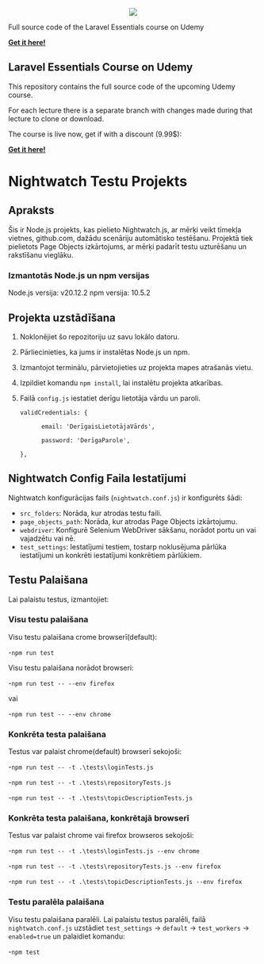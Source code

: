 <p align="center"><img src="https://laravel.com/assets/img/components/logo-laravel.svg"></p>

Full source code of the Laravel Essentials course on Udemy

**[Get it here!](https://www.udemy.com/laravel-beginner-fundamentals/?couponCode=SOURCE_CODE)**

## Laravel Essentials Course on Udemy

This repository contains the full source code of the upcoming Udemy course.

For each lecture there is a separate branch with changes made during that lecture to clone or download.

The course is live now, get if with a discount (9.99\$):

**[Get it here!](https://www.udemy.com/laravel-beginner-fundamentals/?couponCode=SOURCE_CODE)**



# Nightwatch Testu Projekts

## Apraksts
Šis ir Node.js projekts, kas pielieto Nightwatch.js, ar mērķi veikt tīmekļa vietnes, github.com, dažādu scenāriju automātisko testēšanu. Projektā tiek pielietots Page Objects izkārtojums, ar mērķi padarīt testu uzturēšanu un rakstīšanu vieglāku.

### Izmantotās Node.js un npm versijas
Node.js versija: v20.12.2
npm versija: 10.5.2

## Projekta uzstādīšana
1. Noklonējiet šo repozitoriju uz savu lokālo datoru.
2. Pārliecinieties, ka jums ir instalētas Node.js un npm.
3. Izmantojot terminālu, pārvietojieties uz projekta mapes atrašanās vietu.
4. Izpildiet komandu `npm install`, lai instalētu projekta atkarības.
5. Failā `config.js` iestatiet derīgu lietotāja vārdu un paroli.
   
    ```
    validCredentials: {
   
          email: 'DerīgaisLietotājaVārds',
   
          password: 'DerīgaParole',
   
    },
    ```

## Nightwatch Config Faila Iestatījumi
Nightwatch konfigurācijas fails (`nightwatch.conf.js`) ir konfigurēts šādi:

- `src_folders`: Norāda, kur atrodas testu faili.
- `page_objects_path`: Norāda, kur atrodas Page Objects izkārtojumu.
- `webdriver`: Konfigurē Selenium WebDriver sākšanu, norādot portu un vai vajadzētu vai nē.
- `test_settings`: Iestatījumi testiem, tostarp noklusējuma pārlūka iestatījumi un konkrēti iestatījumi konkrētiem pārlūkiem.

## Testu Palaišana
Lai palaistu testus, izmantojiet:

### Visu testu palaišana
Visu testu palaišana crome browserī(default):

-`npm run test`

Visu testu palaišana norādot browseri:

-`npm run test -- --env firefox`

vai

-`npm run test -- --env chrome`

### Konkrēta testa palaišana
Testus var palaist chrome(default) browserī sekojoši:

-`npm run test -- -t .\tests\loginTests.js`

-`npm run test -- -t .\tests\repositoryTests.js`

-`npm run test -- -t .\tests\topicDescriptionTests.js`

### Konkrēta testa palaišana, konkrētajā browserī
Testus var palaist chrome vai firefox browseros sekojoši:

-`npm run test -- -t .\tests\loginTests.js --env chrome`

-`npm run test -- -t .\tests\repositoryTests.js --env firefox`

-`npm run test -- -t .\tests\topicDescriptionTests.js --env firefox`

### Testu paralēla palaišana

Visu testu palaišana paralēli. Lai palaistu testus paralēli, failā `nightwatch.conf.js` uzstādiet `test_settings` -> `default` -> `test_workers` -> `enabled=true` un palaidiet komandu:

-`npm test`
